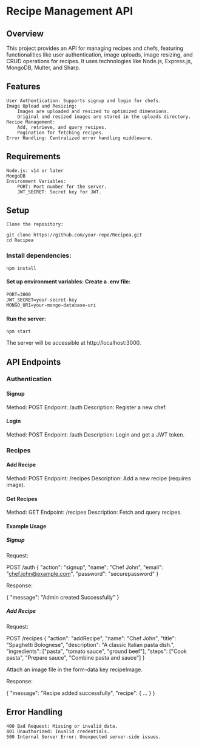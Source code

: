 # Recipe Management API

## Overview

This project provides an API for managing recipes and chefs, featuring functionalities like user authentication, image uploads, image resizing, and CRUD operations for recipes. It uses technologies like Node.js, Express.js, MongoDB, Multer, and Sharp.

## Features

    User Authentication: Supports signup and login for chefs.
    Image Upload and Resizing:
        Images are uploaded and resized to optimized dimensions.
        Original and resized images are stored in the uploads directory.
    Recipe Management:
        Add, retrieve, and query recipes.
        Pagination for fetching recipes.
    Error Handling: Centralized error handling middleware.

## Requirements

    Node.js: v14 or later
    MongoDB
    Environment Variables:
        PORT: Port number for the server.
        JWT_SECRET: Secret key for JWT.

## Setup

    Clone the repository:

    git clone https://github.com/your-repo/Recipea.git
    cd Recipea

### Install dependencies:

    npm install

#### Set up environment variables: Create a .env file:

    PORT=3000
    JWT_SECRET=your-secret-key
    MONGO_URI=your-mongo-database-uri

#### Run the server:

    npm start

The server will be accessible at http://localhost:3000.

## API Endpoints

### Authentication

#### Signup

Method: POST
Endpoint: /auth
Description: Register a new chef.

#### Login

Method: POST
Endpoint: /auth
Description: Login and get a JWT token.

### Recipes

#### Add Recipe

Method: POST
Endpoint: /recipes
Description: Add a new recipe (requires image).

#### Get Recipes

Method: GET
Endpoint: /recipes
Description: Fetch and query recipes.

#### Example Usage

##### Signup

Request:

POST /auth
{
"action": "signup",
"name": "Chef John",
"email": "chef.john@example.com",
"password": "securepassword"
}

Response:

{
"message": "Admin created Successfully"
}

##### Add Recipe

Request:

POST /recipes
{
"action": "addRecipe",
"name": "Chef John",
"title": "Spaghetti Bolognese",
"description": "A classic Italian pasta dish.",
"ingredients": ["pasta", "tomato sauce", "ground beef"],
"steps": ["Cook pasta", "Prepare sauce", "Combine pasta and sauce"]
}

Attach an image file in the form-data key recipeImage.

Response:

{
"message": "Recipe added successfully",
"recipe": { ... }
}

## Error Handling

    400 Bad Request: Missing or invalid data.
    401 Unauthorized: Invalid credentials.
    500 Internal Server Error: Unexpected server-side issues.
